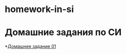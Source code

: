 # homework-in-si
Домашние задания по СИ
======================

*[Домашнее задание 01](https://gist.github.com/Gitserj/a458f9aed8678d04fdeb98e1e8d4c057 "Доказать что тип char занимает 1 байт. Узнать сколько занимает тип short int. Создать переменные типа char и long long int, вывести их значения, размер и адрес.")
